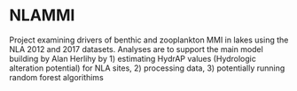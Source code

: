 # NLAMMI
Project examining drivers of benthic and zooplankton MMI in lakes using the NLA 2012 and 2017 datasets.
Analyses are to support the main model building by Alan Herlihy by 1) estimating HydrAP values (Hydrologic alteration potential) for NLA sites, 2) processing data, 3) potentially running random forest algorithims 
